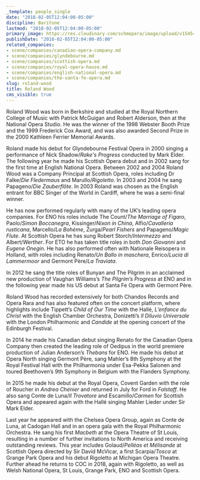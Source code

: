 ```yaml
---
_template: people_single
date: "2018-02-05T12:04:00-05:00"
discipline: Baritone
lastmod: "2018-02-05T12:04:00-05:00"
primary_image: https://res.cloudinary.com/schmopera/image/upload/v1545409169/media/webhook-uploads/1517850174972/wood-20aug08-052_700x650.jpg.jpg
publishDate: "2018-02-05T12:04:00-05:00"
related_companies:
- scene/companies/canadian-opera-company.md
- scene/companies/glyndebourne.md
- scene/companies/scottish-opera.md
- scene/companies/royal-opera-house.md
- scene/companies/english-national-opera.md
- scene/companies/the-santa-fe-opera.md
slug: roland-wood
title: Roland Wood
cms_visible: true
---
```


Roland Wood was born in Berkshire and studied at the Royal Northern College of Music with Patrick McGuigan and Robert Alderson, then at the National Opera Studio. He was the winner of the 1998 Webster Booth Prize and the 1999 Frederick Cox Award, and was also awarded Second Prize in the 2000 Kathleen Ferrier Memorial Awards.

Roland made his debut for Glyndebourne Festival Opera in 2000 singing a performance of Nick Shadow/*Rake's Progress* conducted by Mark Elder. The following year he made his Scottish Opera debut and in 2002 sang for the first time at English National Opera. Between 2002 and 2004 Roland Wood was a Company Principal at Scottish Opera, roles including Dr Falke/*Die Fledermaus* and Marullo/*Rigoletto*. In 2003 and 2004 he sang Papageno/*Die Zauberflöte*. In 2003 Roland was chosen as the English entrant for BBC Singer of the World in Cardiff, where he was a semi-final winner.

He has now performed regularly with many of the UK’s leading opera companies. For ENO his roles include The Count/*The Marriage of Figaro*, Paolo/*Simon Boccanegra*, Kissinger/*Nixon in China*, Alfio/*Cavalleria rusticana*, Marcello/*La Bohème*, Zurga/*Pearl Fishers* and Papageno/*Magic Flute*. At Scottish Opera he has sung Robert Storch/*Intermezzo* and Albert/*Werther*. For ETO he has taken title roles in both *Don Giovanni* and *Eugene Onegin*. He has also performed often with Nationale Reisopera in Holland, with roles including Renato/*Un Ballo in maschera*, Enrico/*Lucia di Lammermoor* and Germont Père/*La Traviata*.

In 2012 he sang the title roles of Bunyan and The Pilgrim in an acclaimed new production of Vaughan Williams’s *The Pilgrim’s Progress* at ENO and in the following year made his US debut at Santa Fe Opera with Germont Père.

Roland Wood has recorded extensively for both Chandos Records and Opera Rara and has also featured often on the concert platform, where highlights include Tippett’s *Child of Our Time* with the Hallé, *L’enfance du Christ* with the English Chamber Orchestra, Donizetti’s *Il Diluvio Universale* with the London Philharmonic and *Candide* at the opening concert of the Edinburgh Festival.

In 2014 he made his Canadian debut singing Renato for the Canadian Opera Company then created the leading role of Oedipus in the world premiere production of Julian Anderson’s *Thebans* for ENO. He made his debut at Opera North singing Germont Père, sang Mahler’s 8th Symphony at the Royal Festival Hall with the Philharmonia under Esa-Pekka Salonen and toured Beethoven’s 9th Symphony in Belgium with the Flanders Symphony.

In 2015 he made his debut at the Royal Opera, Covent Garden with the role of Roucher in *Andrea Chénier* and returned in July for Ford in *Falstaff*. He also sang Conte de Luna/*Il Trovatore* and Escamillo/*Carmen* for Scottish Opera and appeared again with the Hallé singing Mahler Lieder under Sir Mark Elder.

Last year he appeared with the Chelsea Opera Group, again as Conte de Luna, at Cadogan Hall and in an opera gala with the Royal Philharmonic Orchestra. He sang his first *Macbeth* at the Opera Theatre of St Louis, resulting in a number of further invitations to North America and receiving outstanding reviews.  This year includes Golaud/*Pelléas et Mélisande* at Scottish Opera directed by Sir David McVicar, a first Scarpia/*Tosca* at Grange Park Opera and his debut Rigoletto at Michigan Opera Theatre. Further ahead he returns to COC in 2018, again with Rigoletto, as well as Welsh National Opera, St Louis, Grange Park, ENO and Scottish Opera.
